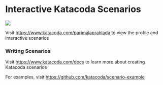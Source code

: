 # Interactive Katacoda Scenarios

[![](http://shields.katacoda.com/katacoda/parimalaprahlada/count.svg)](https://www.katacoda.com/parimalaprahlada "Get your profile on Katacoda.com")

Visit https://www.katacoda.com/parimalaprahlada to view the profile and interactive scenarios

### Writing Scenarios
Visit https://www.katacoda.com/docs to learn more about creating Katacoda scenarios

For examples, visit https://github.com/katacoda/scenario-example
